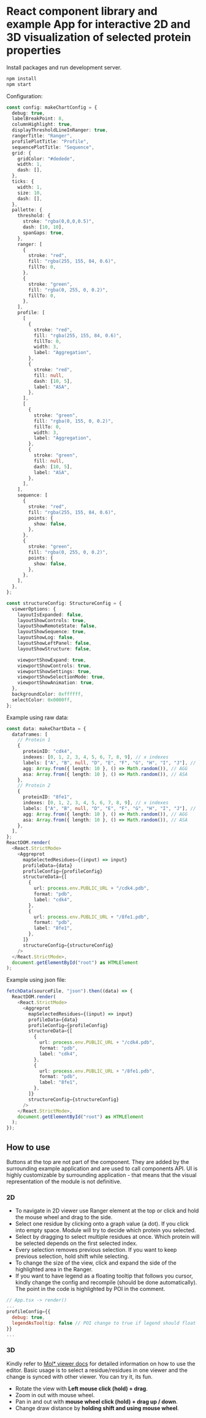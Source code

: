 # React component library and example App for interactive 2D and 3D visualization of selected protein properties

Install packages and run development server.

```bash
npm install
npm start
```

Configuration:

```ts
const config: makeChartConfig = {
  debug: true,
  labelBreakPoint: 8,
  columnHighlight: true,
  displayThresholdLineInRanger: true,
  rangerTitle: "Ranger",
  profilePlotTitle: "Profile",
  sequencePlotTitle: "Sequence",
  grid: {
    gridColor: "#dedede",
    width: 1,
    dash: [],
  },
  ticks: {
    width: 1,
    size: 10,
    dash: [],
  },
  pallette: {
    threshold: {
      stroke: "rgba(0,0,0,0.5)",
      dash: [10, 10],
      spanGaps: true,
    },
    ranger: [
      {
        stroke: "red",
        fill: "rgba(255, 155, 84, 0.6)",
        fillTo: 0,
      },
      {
        stroke: "green",
        fill: "rgba(0, 255, 0, 0.2)",
        fillTo: 0,
      },
    ],
    profile: [
      [
        {
          stroke: "red",
          fill: "rgba(255, 155, 84, 0.6)",
          fillTo: 0,
          width: 3,
          label: "Aggregation",
        },
        {
          stroke: "red",
          fill: null,
          dash: [10, 5],
          label: "ASA",
        },
      ],
      [
        {
          stroke: "green",
          fill: "rgba(0, 155, 0, 0.2)",
          fillTo: 0,
          width: 3,
          label: "Aggregation",
        },
        {
          stroke: "green",
          fill: null,
          dash: [10, 5],
          label: "ASA",
        },
      ],
    ],
    sequence: [
      {
        stroke: "red",
        fill: "rgba(255, 155, 84, 0.6)",
        points: {
          show: false,
        },
      },
      {
        stroke: "green",
        fill: "rgba(0, 255, 0, 0.2)",
        points: {
          show: false,
        },
      },
    ],
  },
};

const structureConfig: StructureConfig = {
  viewerOptions: {
    layoutIsExpanded: false,
    layoutShowControls: true,
    layoutShowRemoteState: false,
    layoutShowSequence: true,
    layoutShowLog: false,
    layoutShowLeftPanel: false,
    layoutShowStructure: false,

    viewportShowExpand: true,
    viewportShowControls: true,
    viewportShowSettings: true,
    viewportShowSelectionMode: true,
    viewportShowAnimation: true,
  },
  backgroundColor: 0xffffff,
  selectColor: 0x0000ff,
};
```

Example using raw data:

```ts
const data: makeChartData = {
  dataframes: [
    // Protein 1
    {
      proteinID: "cdk4",
      indexes: [0, 1, 2, 3, 4, 5, 6, 7, 8, 9], // x indexes
      labels: ["A", "B", null, "D", "E", "F", "G", "H", "I", "J"], // labels (sequence)
      agg: Array.from({ length: 10 }, () => Math.random()), // AGG
      asa: Array.from({ length: 10 }, () => Math.random()), // ASA
    },
    // Protein 2
    {
      proteinID: "8fe1",
      indexes: [0, 1, 2, 3, 4, 5, 6, 7, 8, 9], // x indexes
      labels: ["A", "B", null, "D", "E", "F", "G", "H", "I", "J"], // labels (sequence)
      agg: Array.from({ length: 10 }, () => Math.random()), // AGG
      asa: Array.from({ length: 10 }, () => Math.random()), // ASA
    },
  ],
};
ReactDOM.render(
  <React.StrictMode>
    <Aggreprot
      mapSelectedResidues={(input) => input}
      profileData={data}
      profileConfig={profileConfig}
      structureData={[
        {
          url: process.env.PUBLIC_URL + "/cdk4.pdb",
          format: "pdb",
          label: "cdk4",
        },
        {
          url: process.env.PUBLIC_URL + "/8fe1.pdb",
          format: "pdb",
          label: "8fe1",
        },
      ]}
      structureConfig={structureConfig}
    />
  </React.StrictMode>,
  document.getElementById("root") as HTMLElement
);
```

Example using json file:

```ts
fetchData(sourceFile, "json").then((data) => {
  ReactDOM.render(
    <React.StrictMode>
      <Aggreprot
        mapSelectedResidues={(input) => input}
        profileData={data}
        profileConfig={profileConfig}
        structureData={[
          {
            url: process.env.PUBLIC_URL + "/cdk4.pdb",
            format: "pdb",
            label: "cdk4",
          },
          {
            url: process.env.PUBLIC_URL + "/8fe1.pdb",
            format: "pdb",
            label: "8fe1",
          },
        ]}
        structureConfig={structureConfig}
      />
    </React.StrictMode>,
    document.getElementById("root") as HTMLElement
  );
});
```

## How to use

Buttons at the top are not part of the component. They are added by the surrounding example application and are used to call components API.
UI is highly customizable by surrounding application - that means that the visual representation of the module is not definitive.

### 2D

- To navigate in 2D viewer use Ranger element at the top or click and hold the mouse wheel and drag to the side.
- Select one residue by clicking onto a graph value (a dot). If you click into empty space. Module will try to decide which protein you selected.
- Select by dragging to select multiple residues at once. Which protein will be selected depends on the first selected index.
- Every selection removes previous selection. If you want to keep previous selection, hold shift while selecting.
- To change the size of the view, click and expand the side of the highlighted area in the Ranger.
- If you want to have legend as a floating tooltip that follows you cursor, kindly change the config and recompile (should be done automatically). The point in the code is highlighted by POI in the comment.

```js
// App.tsx -> render()
...
profileConfig={{
  debug: true,
  legendAsTooltip: false // POI change to true if legend should float
}}
...
```

### 3D
Kindly refer to [Mol* viewer docs](https://molstar.org/viewer-docs/) for detailed information on how to use the editor.
Basic usage is to select a residue/residues in one viewer and the change is synced with other viewer. You can try it, its fun.
- Rotate the view with **Left mouse click (hold) + drag**.
- Zoom in out with mouse wheel.
- Pan in and out with **mouse wheel click (hold) + drag up / down**.
- Change draw distance by **holding shift and using mouse wheel**.
